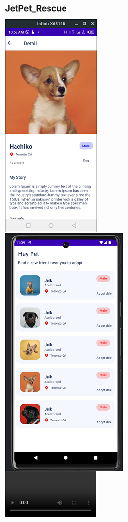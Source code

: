 # JetPet_Rescue
 
![Image description](https://github.com/luiscastrodev/JetPet_Rescue/blob/main/screenshots/screen3.png)
![Image description](https://github.com/luiscastrodev/JetPet_Rescue/blob/main/a-Screenshot.png)
![Image description](https://github.com/luiscastrodev/JetPet_Rescue/blob/main/screenshots/screen1.mp4)
